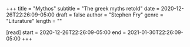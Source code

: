 +++
title = "Mythos"
subtitle = "The greek myths retold"
date = 2020-12-26T22:26:09-05:00
draft = false
author = "Stephen Fry"
genre = "Liturature"
length = ""

[read]
  start = 2020-12-26T22:26:09-05:00
  end = 2021-01-30T22:26:09-05:00
+++
